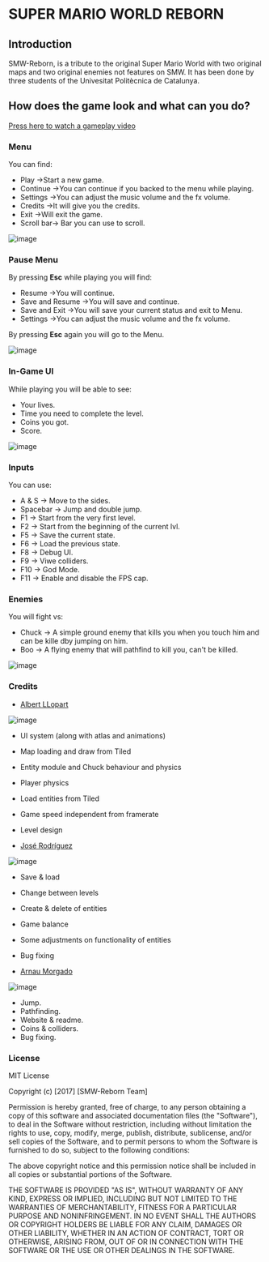 # SUPER MARIO WORLD REBORN

## Introduction

SMW-Reborn, is a tribute to the original Super Mario World with two original maps and two original enemies not features on SMW. It has been done by three students of the Univesitat Politècnica de Catalunya.

## How does the game look and what can you do?

[Press here to watch a gameplay video](https://www.youtube.com/watch?v=dpPTbunCmfU&feature=youtu.be)

### Menu

You can find:
- Play      ->Start a new game.
- Continue  ->You can continue if you backed to the menu while playing.
- Settings  ->You can adjust the music volume and the fx volume.
- Credits   ->It will give you the credits.
- Exit      ->Will exit the game.
- Scroll bar-> Bar you can use to scroll.

![image](https://user-images.githubusercontent.com/17165192/34013324-473f39f4-e117-11e7-8cc4-bec4d11bd544.png)

### Pause Menu

By pressing **Esc** while playing you will find:

- Resume          ->You will continue.
- Save and Resume ->You will save and continue.
- Save and Exit   ->You will save your current status and exit to Menu.
- Settings        ->You can adjust the music volume and the fx volume.

By pressing **Esc** again you will go to the Menu.

![image](https://user-images.githubusercontent.com/17145449/34023181-c324daac-e143-11e7-9c42-c869b74d2cc8.png)

### In-Game UI

While playing you will be able to see:

- Your lives.
- Time you need to complete the level.
- Coins you got.
- Score.

![image](https://user-images.githubusercontent.com/17145449/34078727-4af97bda-e320-11e7-9127-123dd4e5a0a6.png)


### Inputs
 
 You can use:
 - A & S    -> Move to the sides.
 - Spacebar -> Jump and double jump.
 - F1       -> Start from the very first level.
 - F2       -> Start from the beginning of the current lvl.
 - F5       -> Save the current state.
 - F6       -> Load the previous state.
 - F8       -> Debug UI.
 - F9       -> Viwe colliders.
 - F10      -> God Mode.
 - F11      -> Enable and disable the FPS cap.

### Enemies

 You will fight vs:
 - Chuck    -> A simple ground enemy that kills you when you touch him and can be kille dby jumping on him.
 - Boo      -> A flying enemy that will pathfind to kill you, can't be killed.
 
 ![image](https://user-images.githubusercontent.com/17165192/34013528-1cb16fee-e118-11e7-9e84-1e09933f4fd7.png)

 ### Credits

- [Albert LLopart](https://github.com/albertllopart)

![image](https://user-images.githubusercontent.com/17145449/34082035-525cb216-e357-11e7-9f40-41266c4ee4c9.png)

- UI system (along with atlas and animations)
- Map loading and draw from Tiled
- Entity module and Chuck behaviour and physics
- Player physics
- Load entities from Tiled
- Game speed independent from framerate
- Level design

- [José Rodríguez](https://github.com/joserm45)

![image](https://user-images.githubusercontent.com/17145449/34082029-3cd632dc-e357-11e7-8d42-068bbb248db1.png)
- Save & load
- Change between levels
- Create & delete of entities
- Game balance
- Some adjustments on functionality of entities
- Bug fixing


- [Arnau Morgado](https://github.com/morgadoCV)

![image](https://user-images.githubusercontent.com/17145449/34081975-79d9af5c-e356-11e7-8528-4d8e63eb3ce9.png)

- Jump.
- Pathfinding.
- Website & readme.
- Coins & colliders.
- Bug fixing.



 ### License
 
 MIT License

Copyright (c) [2017] [SMW-Reborn Team]

Permission is hereby granted, free of charge, to any person obtaining a copy
of this software and associated documentation files (the "Software"), to deal
in the Software without restriction, including without limitation the rights
to use, copy, modify, merge, publish, distribute, sublicense, and/or sell
copies of the Software, and to permit persons to whom the Software is
furnished to do so, subject to the following conditions:

The above copyright notice and this permission notice shall be included in all
copies or substantial portions of the Software.

THE SOFTWARE IS PROVIDED "AS IS", WITHOUT WARRANTY OF ANY KIND, EXPRESS OR
IMPLIED, INCLUDING BUT NOT LIMITED TO THE WARRANTIES OF MERCHANTABILITY,
FITNESS FOR A PARTICULAR PURPOSE AND NONINFRINGEMENT. IN NO EVENT SHALL THE
AUTHORS OR COPYRIGHT HOLDERS BE LIABLE FOR ANY CLAIM, DAMAGES OR OTHER
LIABILITY, WHETHER IN AN ACTION OF CONTRACT, TORT OR OTHERWISE, ARISING FROM,
OUT OF OR IN CONNECTION WITH THE SOFTWARE OR THE USE OR OTHER DEALINGS IN THE
SOFTWARE.

 
